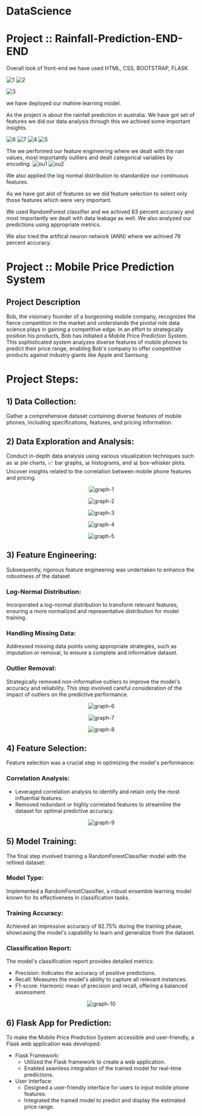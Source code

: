 # DataScience
# Project :: Rainfall-Prediction-END-END

Overall look of front-end
we have used HTML, CSS, BOOTSTRAP, FLASK

![1](https://user-images.githubusercontent.com/77119829/136656390-c5717bbc-0472-4b94-98ce-1cff353e9424.PNG)
![2](https://user-images.githubusercontent.com/77119829/136656397-b4b7d58c-9339-4474-a3c5-48857825afd9.PNG)

![3](https://user-images.githubusercontent.com/77119829/136656323-e71577be-c354-4fad-ad93-93760b7a53e0.PNG)

we have deployed our mahine learning model.

As the project is about the rainfall prediction in australia. We have got set of features we did our data analysis through this we achived some important insights.

![6](https://user-images.githubusercontent.com/77119829/136656940-c3b16e86-85dc-4812-a280-933b8719516e.PNG)
![7](https://user-images.githubusercontent.com/77119829/136656941-18ac6f1d-4c34-4ed1-9d85-000905a23d5f.PNG)
![4](https://user-images.githubusercontent.com/77119829/136656942-f285cd43-9e9f-455a-869a-29338e521c37.PNG)
![5](https://user-images.githubusercontent.com/77119829/136656944-3c9178de-c238-4570-8997-fa3ac3647700.PNG)


The we performed our feature engineering where we dealt with the nan values, most importantly outliers and dealt categorical variables by encoding. 
![ou1](https://user-images.githubusercontent.com/77119829/136656948-730cd6d9-4252-4f91-80bb-1f9ea298c1d2.PNG)
![ou2](https://user-images.githubusercontent.com/77119829/136656950-6f4746ed-7a06-47c9-bb30-96118a68650b.PNG)


We also applied the log normal distribution to standardize our continuous features.

As we have got alot of features so we did feature selection to select only those features which were very important.

We used RandomForest classifier and we achived 83 percent accuracy and most importantly we dealt with data leakage as well.
We also analyzed our predictions using appropriate metrics.

We also tried the artifical neuron network (ANN) where we achived 79 percent accuracy.

# Project :: Mobile Price Prediction System
## Project Description
Bob, the visionary founder of a burgeoning mobile company, recognizes the fierce competition in the market and understands the pivotal role data science plays in gaining a competitive edge. In an effort to strategically position his products, Bob has initiated a Mobile Price Prediction System. This sophisticated system analyzes diverse features of mobile phones to predict their price range, enabling Bob's company to offer competitive products against industry giants like Apple and Samsung
# Project Steps:
## 1) Data Collection:
Gather a comprehensive dataset containing diverse features of mobile phones, including specifications, features, and pricing information.

## 2) Data Exploration and Analysis:
Conduct in-depth data analysis using various visualization techniques such as 📊 pie charts, 📈 bar graphs, 📊 histograms, and 📊 box-whisker plots.
Uncover insights related to the correlation between mobile phone features and pricing.

<p align="center">
  <img src="Mobile Price Prediction Images/graph-1.png" alt="graph-1">
</p>
<p align="center">
  <img src="Mobile Price Prediction Images/graph-2.png" alt="graph-2">
</p>
<p align="center">
  <img src="Mobile Price Prediction Images/graph-3.png" alt="graph-3">
</p>
<p align="center">
  <img src="Mobile Price Prediction Images/graph-4.png" alt="graph-4">
</p>
<p align="center">
  <img src="Mobile Price Prediction Images/graph-5.png" alt="graph-5">
</p>


## 3) Feature Engineering:
Subsequently, rigorous feature engineering was undertaken to enhance the robustness of the dataset
### Log-Normal Distribution:
Incorporated a log-normal distribution to transform relevant features, ensuring a more normalized and representative distribution for model training.
### Handling Missing Data:
Addressed missing data points using appropriate strategies, such as imputation or removal, to ensure a complete and informative dataset.
### Outlier Removal:
Strategically removed non-informative outliers to improve the model's accuracy and reliability. This step involved careful consideration of the impact of outliers on the predictive performance.

<p align="center">
  <img src="Mobile Price Prediction Images/graph-6.png" alt="graph-6">
</p>
<p align="center">
  <img src="Mobile Price Prediction Images/graph-7.png" alt="graph-7">
</p>
<p align="center">
  <img src="Mobile Price Prediction Images/graph-8.png" alt="graph-8">
</p>

## 4) Feature Selection:
Feature selection was a crucial step in optimizing the model's performance:
### Correlation Analysis:
- Leveraged correlation analysis to identify and retain only the most influential features.
- Removed redundant or highly correlated features to streamline the dataset for optimal predictive accuracy.
<p align="center">
  <img src="Mobile Price Prediction Images/graph-9.png" alt="graph-9">
</p>
  

## 5) Model Training:
The final step involved training a RandomForestClassifier model with the refined dataset:
### Model Type:
Implemented a RandomForestClassifier, a robust ensemble learning model known for its effectiveness in classification tasks.
### Training Accuracy:
Achieved an impressive accuracy of 92.75% during the training phase, showcasing the model's capability to learn and generalize from the dataset.
### Classification Report:
The model's classification report provides detailed metrics:
- Precision: Indicates the accuracy of positive predictions.
- Recall: Measures the model's ability to capture all relevant instances.
- F1-score: Harmonic mean of precision and recall, offering a balanced assessment.

<p align="center">
  <img src="Mobile Price Prediction Images/graph-10.png" alt="graph-10">
</p> 

## 6) Flask App for Prediction:
To make the Mobile Price Prediction System accessible and user-friendly, a Flask web application was developed:
- Flask Framework:
  - Utilized the Flask framework to create a web application.
  - Enabled seamless integration of the trained model for real-time predictions.
- User Interface:
  - Designed a user-friendly interface for users to input mobile phone features.
  - Integrated the trained model to predict and display the estimated price range.
